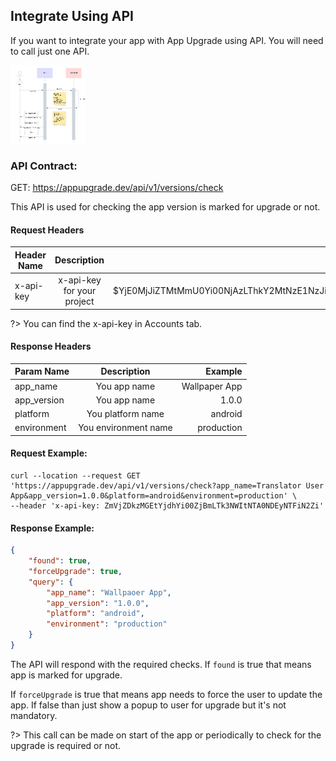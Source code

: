 ## Integrate Using API

If you want to integrate your app with App Upgrade using API. You will need to call just one API.

<img src="https://raw.githubusercontent.com/appupgrade-dev/docs/main/images/api-sequence.png">

### API Contract:

GET: https://appupgrade.dev/api/v1/versions/check

This API is used for checking the app version is marked for upgrade or not.

#### Request Headers
| Header Name   |      Description      |  Example |
|----------|:-------------:|------:|
| x-api-key |  x-api-key for your project | $YjE0MjJiZTMtMmU0Yi00NjAzLThkY2MtNzE1NzJiOTYyOTIy |

?> You can find the x-api-key in Accounts tab.

#### Response Headers
| Param Name   |      Description      |  Example |
|----------|:-------------:|------:|
| app_name |  You app name | Wallpaper App |
| app_version |  You app name | 1.0.0 |
| platform |  You platform name | android |
| environment |  You environment name | production |

#### Request Example:
```curl
curl --location --request GET 'https://appupgrade.dev/api/v1/versions/check?app_name=Translator User App&app_version=1.0.0&platform=android&environment=production' \
--header 'x-api-key: ZmVjZDkzMGEtYjdhYi00ZjBmLTk3NWItNTA0NDEyNTFiN2Zi'
```

#### Response Example:
```json
{
    "found": true,
    "forceUpgrade": true,
    "query": {
        "app_name": "Wallpaoer App",
        "app_version": "1.0.0",
        "platform": "android",
        "environment": "production"
    }
}
```

The API will respond with the required checks. If `found` is true that
means app is marked for upgrade.

If `forceUpgrade` is true that means
app needs to force the user to update the app. If false than just show
a popup to user for upgrade but it's not mandatory.

?> This call can be made on start of the app or periodically to check for the upgrade is required or not.